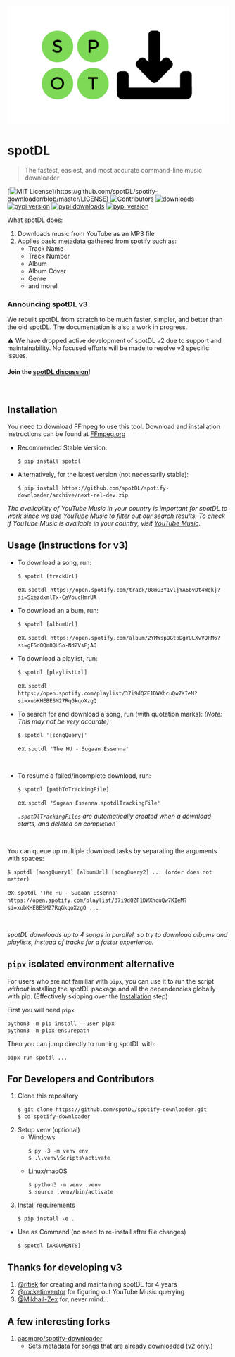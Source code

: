 ![logo](static/logo.png)

# spotDL

> The fastest, easiest, and most accurate command-line music downloader

[![MIT License](https://img.shields.io/apm/l/atomic-design-ui.svg?)](https://github.com/spotDL/spotify-downloader/blob/master/LICENSE) ![Contributors](https://img.shields.io/github/contributors/spotDL/spotify-downloader) ![downloads](https://img.shields.io/github/downloads/spotDL/spotify-downloader/latest/total)
[![pypi version](https://img.shields.io/pypi/v/spotDL)](https://pypi.org/project/spotdl/) [![pypi downloads](https://img.shields.io/pypi/dw/spotDL?label=downloads@pypi)](https://pypi.org/project/spotdl/) [![pypi version](https://img.shields.io/pypi/pyversions/spotDL)](https://pypi.org/project/spotdl/)

What spotDL does:

1. Downloads music from YouTube as an MP3 file
2. Applies basic metadata gathered from spotify such as:
   - Track Name
   - Track Number
   - Album
   - Album Cover
   - Genre
   - and more!

### Announcing spotDL v3

We rebuilt spotDL from scratch to be much faster, simpler, and better than the old spotDL. The documentation is also a work in progress.

⚠ We have dropped active development of spotDL v2 due to support and maintainability. No focused efforts will be made to resolve v2 specific issues.

#### Join the [spotDL discussion](https://github.com/spotDL/spotify-downloader/discussions?discussions_q=category%3AGeneral)!

<br/>

## Installation

You need to download FFmpeg to use this tool. Download and installation instructions can be found at [FFmpeg.org](https://ffmpeg.org/)

- Recommended Stable Version:

  ```
  $ pip install spotdl
  ```

- Alternatively, for the latest version (not necessarily stable):

  ```
  $ pip install https://github.com/spotDL/spotify-downloader/archive/next-rel-dev.zip
  ```

_The availability of YouTube Music in your country is important for spotDL to work since we use YouTube Music to filter out our search results. To check if YouTube Music is available in your country, visit [YouTube Music](https://music.youtube.com)._

## Usage (instructions for v3)

- To download a song, run:

  ```
  $ spotdl [trackUrl]
  ```

  ex. `spotdl https://open.spotify.com/track/08mG3Y1vljYA6bvDt4Wqkj?si=SxezdxmlTx-CaVoucHmrUA`
  <br/>

- To download an album, run:

  ```
  $ spotdl [albumUrl]
  ```

  ex. `spotdl https://open.spotify.com/album/2YMWspDGtbDgYULXvVQFM6?si=gF5dOQm8QUSo-NdZVsFjAQ`
  <br/>

- To download a playlist, run:

  ```
  $ spotdl [playlistUrl]
  ```

  ex. `spotdl https://open.spotify.com/playlist/37i9dQZF1DWXhcuQw7KIeM?si=xubKHEBESM27RqGkqoXzgQ`
  <br/>

- To search for and download a song, run (with quotation marks):
  _(Note: This may not be very accurate)_

  ```
  $ spotdl '[songQuery]'
  ```

  ex. `spotdl 'The HU - Sugaan Essenna'`

    <br/>

- To resume a failed/incomplete download, run:

  ```
  $ spotdl [pathToTrackingFile]
  ```

  ex. `spotdl 'Sugaan Essenna.spotdlTrackingFile'`

  _`.spotDlTrackingFiles` are automatically created when a download starts, and deleted on completion_

<br/>

You can queue up multiple download tasks by separating the arguments with spaces:

```
$ spotdl [songQuery1] [albumUrl] [songQuery2] ... (order does not matter)
```

ex. `spotdl 'The Hu - Sugaan Essenna' https://open.spotify.com/playlist/37i9dQZF1DWXhcuQw7KIeM?si=xubKHEBESM27RqGkqoXzgQ ...`

<br/>

_spotDL downloads up to 4 songs in parallel, so try to download albums and playlists, instead of tracks for a faster experience._

## `pipx` isolated environment alternative

For users who are not familiar with `pipx`, you can use it to run the script _without_ installing the spotDL package and all the dependencies globally with pip. (Effectively skipping over the [Installation](https://github.com/spotDL/spotify-downloader#Installation) step)

First you will need `pipx`

```
python3 -m pip install --user pipx
python3 -m pipx ensurepath
```

Then you can jump directly to running spotDL with:

```
pipx run spotdl ...
```

## For Developers and Contributors

1. Clone this repository
   ```
   $ git clone https://github.com/spotDL/spotify-downloader.git
   $ cd spotify-downloader
   ```
2. Setup venv (optional)
   - Windows
     ```
     $ py -3 -m venv env
     $ .\.venv\Scripts\activate
     ```
   - Linux/macOS
     ```
     $ python3 -m venv .venv
     $ source .venv/bin/activate
     ```
3. Install requirements
   ```
   $ pip install -e .
   ```

- Use as Command (no need to re-install after file changes)
  ```
  $ spotdl [ARGUMENTS]
  ```

## Thanks for developing v3

1. [@ritiek](https://github.com/ritiek) for creating and maintaining spotDL for 4 years
2. [@rocketinventor](https://github.com/rocketinventor) for figuring out YouTube Music querying
3. [@Mikhail-Zex](https://github.com/Mikhail-Zex) for, never mind...

## A few interesting forks

1. [aasmpro/spotify-downloader](https://github.com/aasmpro/spotify-downloader)
   - Sets metadata for songs that are already downloaded (v2 only.)
